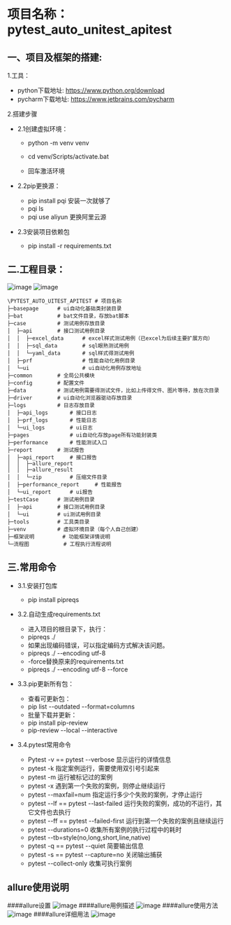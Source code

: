 # 项目名称：pytest_auto_unitest_apitest

## 一、项目及框架的搭建:

1.工具：

- python下载地址: https://www.python.org/download
- pycharm下载地址: https://www.jetbrains.com/pycharm
    
    
2.搭建步骤

   - 2.1创建虚拟环境：
     - python -m venv venv
     - cd venv/Scripts/activate.bat
       
     - 回车激活环境
   - 2.2pip更换源：
     - pip install pqi  安装一次就够了
     - pqi ls
     - pqi use aliyun  更换阿里云源

   - 2.3安装项目依赖包
     - pip install -r  requirements.txt
        
## 二.工程目录：

![image](E:\pytest_auto_uitest_apitest\流程图\工程目录.png)
![image](E:\pytest_auto_uitest_apitest\流程图\项目执行顺序.png)
```text.
\PYTEST_AUTO_UITEST_APITEST # 项目名称
├─basepage      # ui自动化基础类封装目录 
├─bat           # bat文件目录，存放bat脚本
├─case          # 测试用例存放目录
│  ├─api        # 接口测试用例目录
│  │  ├─excel_data      # excel样式测试用例（已excel为后续主要扩展方向）
│  │  ├─sql_data        # sql眼熟测试用例
│  │  └─yaml_data       # sql样式得测试用例
│  ├─prf                # 性能自动化用例目录
│  └─ui                 # ui自动化用例存放地址
├─common        # 全局公共模块
├─config        # 配置文件
├─data          # 测试用例需要得测试文件，比如上传得文件、图片等待，放在次目录
├─driver        # ui自动化浏览器驱动存放目录
├─logs          # 日志存放目录
│  ├─api_logs       # 接口日志
│  ├─prf_logs       # 性能日志
│  └─ui_logs        # ui日志
├─pages             # ui自动化存放page所有功能封装类
├─performance       # 性能测试入口
├─report        # 测试报告
│  ├─api_report     # 接口报告
│  │  ├─allure_report
│  │  ├─allure_result
│  │  └─zip         # 压缩文件目录
│  ├─performance_report     # 性能报告
│  └─ui_report      # ui报告
├─testCase      # 测试用例目录
│  ├─api        # 接口测试用例目录
│  └─ui         # ui测试用例目录
├─tools         # 工具类目录
├─venv          # 虚拟环境目录（每个人自己创建）
├─框架说明         # 功能框架详情说明 
└─流程图           # 工程执行流程说明
```
	
## 三.常用命令
- 3.1.安装打包库
  - pip install pipreqs

- 3.2.自动生成requirements.txt
  - 进入项目的根目录下，执行：
  - pipreqs ./
  - 如果出现编码错误，可以指定编码方式解决该问题。
  - pipreqs ./ --encoding utf-8
  - -force替换原来的requirements.txt
  - pipreqs ./ --encoding utf-8 --force

- 3.3.pip更新所有包：
  - 查看可更新包：
  - pip list  --outdated --format=columns
  - 批量下载并更新：
  - pip install pip-review
  - pip-review --local --interactive

- 3.4.pytest常用命令
  - Pytest -v == pytest --verbose 显示运行的详情信息
  - pytest -k 指定案例运行，需要使用双引号引起来
  - pytest -m 运行被标记过的案例
  - pytest -x 遇到第一个失败的案例，则停止继续运行
  - pytest --maxfail=num 指定运行多少个失败的案例，才停止运行
  - pytest --lf == pytest --last-failed 运行失败的案例，成功的不运行，其它文件也去执行
  - pytest --ff == pytest --failed-first 运行到第一个失败的案例且继续运行
  - pytest --durations=0 收集所有案例的执行过程中的耗时
  - pytest --tb=style(no,long,short,line,native)
  - pytest -q == pytest --quiet 简要输出信息
  - pytest -s == pytest --capture=no 关闭输出捕获
  - pytest --collect-only 收集可执行案例

## allure使用说明
####allure设置
![image](E:\pytest_auto_uitest_apitest\流程图\allure设置.png)
####allure用例描述
![image](E:\pytest_auto_uitest_apitest\流程图\allure用例描述.png)
####allure使用方法
![image](E:\pytest_auto_uitest_apitest\流程图\allure使用方法.png)
####allure详细用法
![image](E:\pytest_auto_uitest_apitest\流程图\allure详细用法.png)

